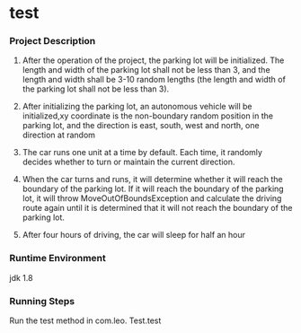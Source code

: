 test
===========================

###  Project Description  

1. After the operation of the project, the parking lot will be initialized. The length and width of the parking lot shall not be less than 3, and the length and width shall be 3-10 random lengths (the length and width of the parking lot shall not be less than 3).  

2. After initializing the parking lot, an autonomous vehicle will be initialized,xy coordinate is the non-boundary random position in the parking lot, and the direction is east, south, west and north, one direction at random  

3. The car runs one unit at a time by default. Each time, it randomly decides whether to turn or maintain the current direction.  

4. When the car turns and runs, it will determine whether it will reach the boundary of the parking lot. If it will reach the boundary of the parking lot, it will throw MoveOutOfBoundsException and calculate the driving route again until it is determined that it will not reach the boundary of the parking lot.  

5. After four hours of driving, the car will sleep for half an hour  

### Runtime Environment  

jdk 1.8  

### Running Steps  

Run the test method in com.leo. Test.test  
